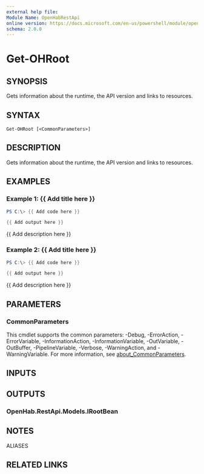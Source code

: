 ```yaml
---
external help file:
Module Name: OpenHabRestApi
online version: https://docs.microsoft.com/en-us/powershell/module/openhabrestapi/get-ohroot
schema: 2.0.0
---
```


# Get-OHRoot

## SYNOPSIS
Gets information about the runtime, the API version and links to resources.

## SYNTAX

```
Get-OHRoot [<CommonParameters>]
```

## DESCRIPTION
Gets information about the runtime, the API version and links to resources.

## EXAMPLES

### Example 1: {{ Add title here }}
```powershell
PS C:\> {{ Add code here }}

{{ Add output here }}
```

{{ Add description here }}

### Example 2: {{ Add title here }}
```powershell
PS C:\> {{ Add code here }}

{{ Add output here }}
```

{{ Add description here }}

## PARAMETERS

### CommonParameters
This cmdlet supports the common parameters: -Debug, -ErrorAction, -ErrorVariable, -InformationAction, -InformationVariable, -OutVariable, -OutBuffer, -PipelineVariable, -Verbose, -WarningAction, and -WarningVariable. For more information, see [about_CommonParameters](http://go.microsoft.com/fwlink/?LinkID=113216).

## INPUTS

## OUTPUTS

### OpenHab.RestApi.Models.IRootBean

## NOTES

ALIASES

## RELATED LINKS

